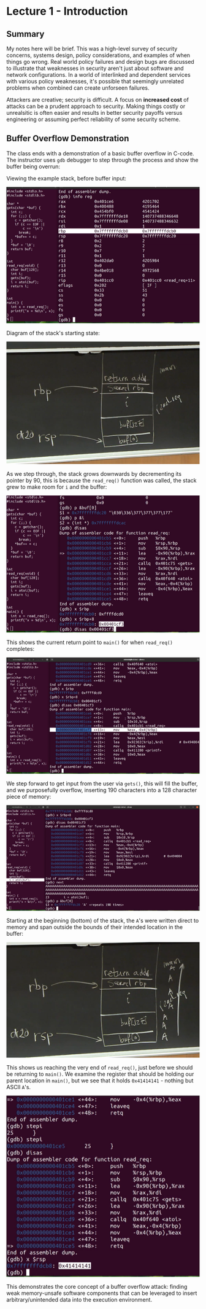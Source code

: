 # Lecture 1 - Introduction

## Summary

My notes here will be brief. This was a high-level survey of security concerns, systems design,
policy considerations, and examples of when things go wrong. Real world policy failures and design
bugs are discussed to illustrate that weaknesses in security aren't just about software and network
configurations. In a world of interlinked and dependent services with various policy weaknesses,
it's possible that seemingly unrelated problems when combined can create unforseen failures.

Attackers are creative; security is difficult. A focus on __increased cost__ of attacks can be a
prudent approach to security. Making things costly or unrealsitic is often easier and results in
better security payoffs versus engineering or assuming perfect reliability of some security scheme.

## Buffer Overflow Demonstration

The class ends with a demonstration of a basic buffer overflow in C-code. The instructor uses `gdb`
debugger to step through the process and show the buffer being overrun:

Viewing the example stack, before buffer input:

![alt text](./imgs/0101_stackpointer.png "Stack pre-overflow")

Diagram of the stack's starting state:

![alt text](./imgs/0102_stack.png "Stack diagram")

As we step through, the stack grows downwards by decrementing its pointer by 90, this is because
the `read_req()` function was called, the stack grew to make room for `i` and the buffer:

![alt text](./imgs/0103_stackgrowth.png "Stack grows downward")

This shows the current return point to `main()` for when `read_req()` completes:

![alt text](./imgs/0104_stackreturn.png "Stack main return")

We step forward to get input from the user via `gets()`, this will fill the buffer, and we
purposefully overflow, inserting 190 characters into a 128 character piece of memory:

![alt text](./imgs/0105_buffer190v128.png "Stack buffer is over-filled")

Starting at the beginning (bottom) of the stack, the `A`'s were written direct to memory and span
outside the bounds of their intended location in the buffer:

![alt text](./imgs/0106_bufferoverflow.png "Stack has been corrupted beyond the buffer")

This shows us reaching the very end of `read_req()`, just before we should be returning to `main()`.
We examine the register that should be holding our parent location in `main()`, but we see that it
holds `0x41414141` - nothing but ASCII `A`'s.

![alt text](./imgs/0107_returnAs.png "Return address to main is over-written")

This demonstrates the core concept of a buffer overflow attack: finding weak memory-unsafe software
components that can be leveraged to insert arbitrary/unintended data into the execution environment. 
